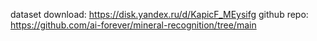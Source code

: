 dataset download: https://disk.yandex.ru/d/KapicF_MEysifg
github repo: https://github.com/ai-forever/mineral-recognition/tree/main